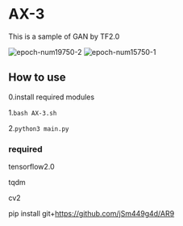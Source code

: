 # AX-3
This is a sample of GAN by TF2.0

![epoch-num19750-2](https://user-images.githubusercontent.com/47020182/67148994-ea5bed80-f2e0-11e9-9e25-42705e55c531.png)
![epoch-num15750-1](https://user-images.githubusercontent.com/47020182/67149004-0d869d00-f2e1-11e9-8cf2-a411d91ae619.png)

## How to use
0.install required modules

1.`bash AX-3.sh`

2.`python3 main.py` 

### required
tensorflow2.0

tqdm

cv2

pip install git+https://github.com/jSm449g4d/AR9
